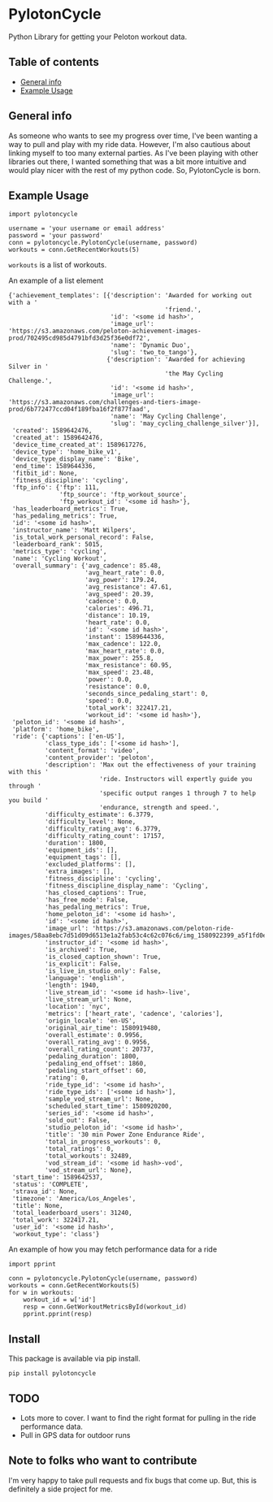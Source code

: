 # PylotonCycle
Python Library for getting your Peloton workout data.

## Table of contents
* [General info](#general-info)
* [Example Usage](#example-usage)

## General info
As someone who wants to see my progress over time, I've been wanting a way
to pull and play with my ride data. However, I'm also cautious about linking
myself to too many external parties. As I've been playing with other libraries
out there, I wanted something that was a bit more intuitive and would play
nicer with the rest of my python code. So, PylotonCycle is born.

## Example Usage
```
import pylotoncycle

username = 'your username or email address'
password = 'your password'
conn = pylotoncycle.PylotonCycle(username, password)
workouts = conn.GetRecentWorkouts(5)
```
`workouts` is a list of workouts.

An example of a list element

```
{'achievement_templates': [{'description': 'Awarded for working out with a '
                                           'friend.',
                            'id': '<some id hash>',
                            'image_url': 'https://s3.amazonaws.com/peloton-achievement-images-prod/702495cd985d4791bfd3d25f36e0df72',
                            'name': 'Dynamic Duo',
                            'slug': 'two_to_tango'},
                           {'description': 'Awarded for achieving Silver in '
                                           'the May Cycling Challenge.',
                            'id': '<some id hash>',
                            'image_url': 'https://s3.amazonaws.com/challenges-and-tiers-image-prod/6b772477ccd04f189fba16f2f877faad',
                            'name': 'May Cycling Challenge',
                            'slug': 'may_cycling_challenge_silver'}],
 'created': 1589642476,
 'created_at': 1589642476,
 'device_time_created_at': 1589617276,
 'device_type': 'home_bike_v1',
 'device_type_display_name': 'Bike',
 'end_time': 1589644336,
 'fitbit_id': None,
 'fitness_discipline': 'cycling',
 'ftp_info': {'ftp': 111,
              'ftp_source': 'ftp_workout_source',
              'ftp_workout_id': '<some id hash>'},
 'has_leaderboard_metrics': True,
 'has_pedaling_metrics': True,
 'id': '<some id hash>',
 'instructor_name': 'Matt Wilpers',
 'is_total_work_personal_record': False,
 'leaderboard_rank': 5015,
 'metrics_type': 'cycling',
 'name': 'Cycling Workout',
 'overall_summary': {'avg_cadence': 85.48,
                     'avg_heart_rate': 0.0,
                     'avg_power': 179.24,
                     'avg_resistance': 47.61,
                     'avg_speed': 20.39,
                     'cadence': 0.0,
                     'calories': 496.71,
                     'distance': 10.19,
                     'heart_rate': 0.0,
                     'id': '<some id hash>',
                     'instant': 1589644336,
                     'max_cadence': 122.0,
                     'max_heart_rate': 0.0,
                     'max_power': 255.8,
                     'max_resistance': 60.95,
                     'max_speed': 23.48,
                     'power': 0.0,
                     'resistance': 0.0,
                     'seconds_since_pedaling_start': 0,
                     'speed': 0.0,
                     'total_work': 322417.21,
                     'workout_id': '<some id hash>'},
 'peloton_id': '<some id hash>',
 'platform': 'home_bike',
 'ride': {'captions': ['en-US'],
          'class_type_ids': ['<some id hash>'],
          'content_format': 'video',
          'content_provider': 'peloton',
          'description': 'Max out the effectiveness of your training with this '
                         'ride. Instructors will expertly guide you through '
                         'specific output ranges 1 through 7 to help you build '
                         'endurance, strength and speed.',
          'difficulty_estimate': 6.3779,
          'difficulty_level': None,
          'difficulty_rating_avg': 6.3779,
          'difficulty_rating_count': 17157,
          'duration': 1800,
          'equipment_ids': [],
          'equipment_tags': [],
          'excluded_platforms': [],
          'extra_images': [],
          'fitness_discipline': 'cycling',
          'fitness_discipline_display_name': 'Cycling',
          'has_closed_captions': True,
          'has_free_mode': False,
          'has_pedaling_metrics': True,
          'home_peloton_id': '<some id hash>',
          'id': '<some id hash>',
          'image_url': 'https://s3.amazonaws.com/peloton-ride-images/58aa8ebc7d51d09d6513e1a2fab53c4c62c076c6/img_1580922399_a5f1fd0e3a2e48d38ecdd6a3d874820f.png',
          'instructor_id': '<some id hash>',
          'is_archived': True,
          'is_closed_caption_shown': True,
          'is_explicit': False,
          'is_live_in_studio_only': False,
          'language': 'english',
          'length': 1940,
          'live_stream_id': '<some id hash>-live',
          'live_stream_url': None,
          'location': 'nyc',
          'metrics': ['heart_rate', 'cadence', 'calories'],
          'origin_locale': 'en-US',
          'original_air_time': 1580919480,
          'overall_estimate': 0.9956,
          'overall_rating_avg': 0.9956,
          'overall_rating_count': 20737,
          'pedaling_duration': 1800,
          'pedaling_end_offset': 1860,
          'pedaling_start_offset': 60,
          'rating': 0,
          'ride_type_id': '<some id hash>',
          'ride_type_ids': ['<some id hash>'],
          'sample_vod_stream_url': None,
          'scheduled_start_time': 1580920200,
          'series_id': '<some id hash>',
          'sold_out': False,
          'studio_peloton_id': '<some id hash>',
          'title': '30 min Power Zone Endurance Ride',
          'total_in_progress_workouts': 0,
          'total_ratings': 0,
          'total_workouts': 32489,
          'vod_stream_id': '<some id hash>-vod',
          'vod_stream_url': None},
 'start_time': 1589642537,
 'status': 'COMPLETE',
 'strava_id': None,
 'timezone': 'America/Los_Angeles',
 'title': None,
 'total_leaderboard_users': 31240,
 'total_work': 322417.21,
 'user_id': '<some id hash>',
 'workout_type': 'class'}
```

An example of how you may fetch performance data for a ride
```
import pprint

conn = pylotoncycle.PylotonCycle(username, password)
workouts = conn.GetRecentWorkouts(5)
for w in workouts:
    workout_id = w['id']
    resp = conn.GetWorkoutMetricsById(workout_id)
    pprint.pprint(resp)

```

## Install
This package is available via pip install.
```
pip install pylotoncycle
```

## TODO
* Lots more to cover. I want to find the right format for pulling in the
ride performance data.
* Pull in GPS data for outdoor runs

## Note to folks who want to contribute
I'm very happy to take pull requests and fix bugs that come up. But, this is definitely a side project for me.
